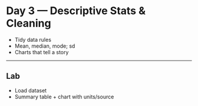 # Day 3 — Descriptive Stats & Cleaning
- Tidy data rules
- Mean, median, mode; sd
- Charts that tell a story
---
## Lab
- Load dataset
- Summary table + chart with units/source
